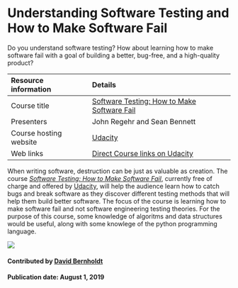 # Understanding Software Testing and How to Make Software Fail

Do you understand software testing? How about learning how to make software fail with a goal of building a better, bug-free, and a high-quality product?

Resource information | Details 
:--- | :--- 
Course title  | [Software Testing: How to Make Software Fail](https://www.udacity.com/course/software-testing--cs258)
Presenters | John Regehr and Sean Bennett
Course hosting website | [Udacity](https://www.udacity.com/)
Web links | [Direct Course links on Udacity](https://www.udacity.com/course/software-testing--cs258)


When writing software, destruction can be just as valuable as creation. The course *[Software Testing: How to Make Software Fail](https://www.udacity.com/course/software-testing--cs258)*, currently free of charge and offered by [Udacity](https://www.udacity.com/), will help the audience learn how to catch bugs and break software as they discover different testing methods that will help them build better software. The focus of the course is learning how to make software fail and not software engineering testing theories. For the purpose of this course, some knowledge of algoritms and data structures would be useful, along with some knowlege of the python programming language.

<img src='https://github.com/betterscientificsoftware/images/raw/master/Logo-class-udacity.png' class='logo' />

#### Contributed by [David Bernholdt](http://github.com/bernhold)

#### Publication date: August 1, 2019

<!---
Publish: yes
Categories: Reliability, skills
Topics: testing
Tags: training, video
Level: 2
Prerequisites: defaults
Aggregate: none
--->
